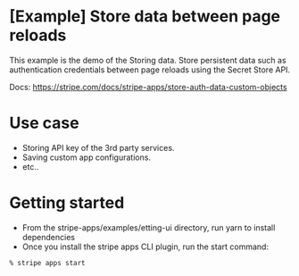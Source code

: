 # [Example] Store data between page reloads

This example is the demo of the Storing data.
Store persistent data such as authentication credentials between page reloads using the Secret Store API.

Docs: https://stripe.com/docs/stripe-apps/store-auth-data-custom-objects

# Use case
- Storing API key of the 3rd party services.
- Saving custom app configurations.
- etc..

# Getting started

- From the stripe-apps/examples/etting-ui directory, run yarn to install dependencies
- Once you install the stripe apps CLI plugin, run the start command:

```bash
% stripe apps start
```
